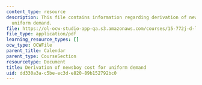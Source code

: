 ```yaml
---
content_type: resource
description: This file contains information regarding derivation of newsboy cost for
  uniform demand.
file: https://ol-ocw-studio-app-qa.s3.amazonaws.com/courses/15-772j-d-lab-supply-chains-fall-2014/dd330a3ac5beec3de82089b152792bc0_MIT15_772JF14_Uniform.pdf
file_type: application/pdf
learning_resource_types: []
ocw_type: OCWFile
parent_title: Calendar
parent_type: CourseSection
resourcetype: Document
title: Derivation of newsboy cost for uniform demand
uid: dd330a3a-c5be-ec3d-e820-89b152792bc0
---
```

